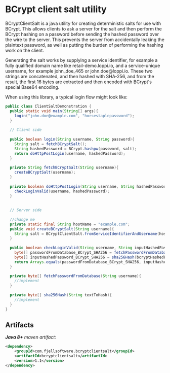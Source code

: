 BCrypt client salt utility
====================

<p>BCryptClientSalt is a java utility for creating deterministic salts for use with BCrypt. This allows clients to ask a 
server for the salt and then perform the BCrypt hashing on a password before sending the hashed password over the 
wire to the server. This prevents the server from accidentally leaking the plaintext password, as well as putting the 
burden of performing the hashing work on the client.</p>

<p>Generating the salt works by supplying a service identifier, for example a fully qualified domain name like 
retail-demo.loppi.io, and a service-unique username, for example john_doe_465 or john.doe@loppi.io. 
These two strings are concatenated, and then hashed with SHA-256, and from the result, the first 16 bytes are 
extracted and then encoded with BCrypt's special Base64 encoding.</p>

<p>When using this library, a typical login flow might look like:</p>

```java
public class ClientSaltDemonstration {
  public static void main(String[] args){
    login("john.doe@example.com", "horsestaplepassword");
  }
 
  // Client side
 
  public boolean login(String username, String password){
  	String salt = fetchBCryptSalt();
  	String hashedPassword = BCrypt.hashpw(password, salt);
  	return doHttpPostLogin(username, hashedPassword);
  }
 
  private String fetchBCryptSalt(String username){
  	createBCryptSalt(username);
  }
 
  private boolean doHttpPostLogin(String username, String hashedPassword){
  	checkLoginValid(username, hashedPassword);
  }
 
 
  // Server side
 
  //change me
  private static final String hostName = "example.com";
  public void createBCryptSalt(String username){
  	String salt = BCryptClientSalt.fromServiceIdentifierAndUsername(hostName, username);
  }
 
  public boolean checkLoginValid(String username, String inputHashedPassword_BCrypt){
  	byte[] passwordFromDatabase_BCrypt_SHA256 = fetchPasswordFromDatabase(username);
  	byte[] inputHashedPassword_BCrypt_SHA256 = sha256Hash(bcryptHashedPassword);
  	return Arrays.equals(passwordFromDatabase_BCrypt_SHA256, inputHashedPassword_BCrypt_SHA256);
  }
 
  private byte[] fetchPasswordFromDatabase(String username){
  	//implement
  }
 
  private byte[] sha256Hash(String textToHash){
  	//implement
  }
}
```

## Artifacts

_**Java 8+** maven artifact:_
```xml
<dependency>
    <groupId>com.fjellsoftware.bcryptclientsalt</groupId>
    <artifactId>bcryptclientsalt</artifactId>
    <version>1.1</version>
</dependency>
```
